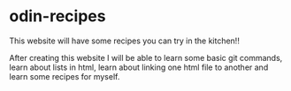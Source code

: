 # odin-recipes
This website will have some recipes you can try in the kitchen!!

After creating this website I will be able to learn some basic git commands, learn about lists in html, learn about linking one html file to another and learn some recipes for myself.